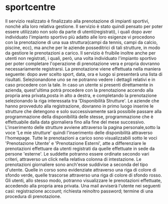 # sportcentre
Il servizio realizzato è finalizzato alla prenotazione di impianti sportivi, nonchè alla loro relativa gestione.
Il servizio è stato quindi pensato per poter essere utilizzato non solo da parte di utenti(registrati), i quali dopo aver individuato
l'impianto sportivo più adatto alle loro esigenze vi procedono con la prenotazione di una sua struttura(campi da tennis,
campi da calcio, piscine, ecc), ma anche per le aziende posseditrici di tali strutture, in modo da gestiore le prenotazioni a carico.
Il servizio è fruibile inoltre anche per utenti non registrati, i quali, però, una volta individuato l'impianto sportivo
per poter completare l'operazione di  prenotazione vera e propria dovranno necessariamente registrarsi.
La prenotazione viene effettuata nella maniera seguente:
dopo aver scelto sport, data, ora e luogo si presenterà una lista di risultati. Selezionandone uno
se ne potranno vedere i dettagli relativi e in caso procedere con la tale.
In caso un utente si presenti direttamente in azienda, quest'ultima potrà procedere con la prenotazione accendo alla propria
area privata,posta in alto a destra, e completando la prenotazione selezionando la riga interessata tra 'Disponibilità Strutture'.
Le aziende che hanno provveduto alla registrazione, dovranno in primo luogo inserire le strutture che detengono e solo successivamente
sarà possibile passare alla programmazione della disponibilità delle stesse, programmazione che è effettuabile dalla data giornaliera
fino alla fine del mese successivo.
L'inserimento delle strutture avviene attraverso la pagina personale,sotto la voce 'Le mie strutture'
quindi l'inserimento delle disponibilità attraverso l'homepage.
Tutte le prenotazioni a carico sono visualizzabili sotto le voci 'Prenotazione Utente' e 'Prenotazione Esterni', atte a differenziare
le prenotazioni effettuare da utenti registrati da quelle effettuate in sede da persone 'esterne'.
Le suddette potranno essere ordinate secondo vari criteri, attraverso un click nella relativa colonna di intestazione.
Le prenotazioni giornaliere sono anch'esse suddivise a seconda del tipo d'utente. Quelle in corso sono evidenziate attraverso
una riga di colore di sfondo verde, quelle trascorse attraverso una riga di colore di sfondo rosso.
Gli utenti, allo stesso modo, potranno visualizzare le prenotazioni effettuate, accedendo alla propria area privata.
Una mail avviserà l'utente nei seguenti casi:
registrazione account; richiesta reinoltro password; termine di una procedura di prenotazione.
